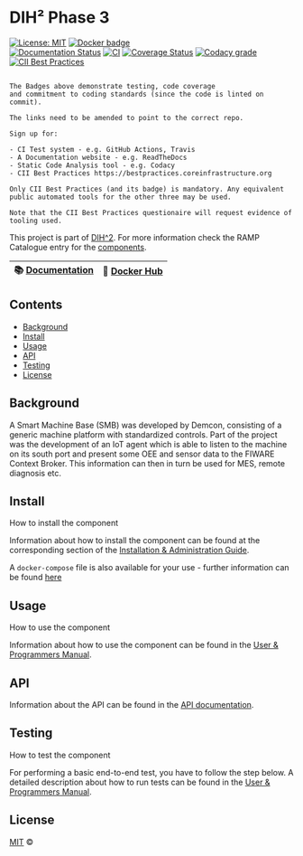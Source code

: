 # DIH² Phase 3

[![License: MIT](https://img.shields.io/github/license/ramp-eu/TTE.project1.svg)](https://opensource.org/licenses/MIT)
[![Docker badge](https://img.shields.io/docker/pulls/ramp-eu/TTE.project1.svg)](https://hub.docker.com/r/<org>/<repo>/)
<br/>
[![Documentation Status](https://readthedocs.org/projects/tte-project1/badge/?version=latest)](https://tte-project1.readthedocs.io/en/latest/?badge=latest)
[![CI](https://github.com/ramp-eu/TTE.project1/workflows/CI/badge.svg)](https://github.com/ramp-eu/TTE.project1/actions?query=workflow%3ACI)
[![Coverage Status](https://coveralls.io/repos/github/ramp-eu/TTE.project1/badge.svg?branch=master)](https://coveralls.io/github/ramp-eu/TTE.project1?branch=master)
[![Codacy grade](https://img.shields.io/codacy/grade/99310c5c4332439197633912a99d2e3c)](https://app.codacy.com/manual/jason-fox/TTE.project1)
[![CII Best Practices](https://bestpractices.coreinfrastructure.org/projects/4187/badge)](https://bestpractices.coreinfrastructure.org/projects/4187)

```text

The Badges above demonstrate testing, code coverage
and commitment to coding standards (since the code is linted on commit).

The links need to be amended to point to the correct repo.

Sign up for:

- CI Test system - e.g. GitHub Actions, Travis
- A Documentation website - e.g. ReadTheDocs
- Static Code Analysis tool - e.g. Codacy
- CII Best Practices https://bestpractices.coreinfrastructure.org

Only CII Best Practices (and its badge) is mandatory. Any equivalent public automated tools for the other three may be used.

Note that the CII Best Practices questionaire will request evidence of tooling used.

```

This project is part of [DIH^2](http://www.dih-squared.eu/). For more information check the RAMP Catalogue entry for the
[components](https://github.com/xxx).

| :books: [Documentation](https://tte-project1.readthedocs.io/en/latest/) | :whale: [Docker Hub](https://hub.docker.com/r/link-to-docker) |
| --------------------------------------------- | ------------------------------------------------------------- |

## Contents

- [Background](#background)
- [Install](#install)
- [Usage](#usage)
- [API](#api)
- [Testing](#testing)
- [License](#license)

## Background

A Smart Machine Base (SMB) was developed by Demcon, consisting of a generic machine platform with standardized controls. Part of the project was the development of an IoT agent which is able to listen to the machine on its south port and present some OEE and sensor data to the FIWARE Context Broker. This information can then in turn be used for MES, remote diagnosis etc.

## Install

How to install the component

Information about how to install the component can be found at the corresponding section of the
[Installation & Administration Guide](docs/installationguide.md).

A `docker-compose` file is also available for your use - further information can be found [here](docker/README.md)

## Usage

How to use the component

Information about how to use the component can be found in the [User & Programmers Manual](docs/usermanual.md).

## API

Information about the API can be found in the [API documentation](docs/api.md).

## Testing

How to test the component

For performing a basic end-to-end test, you have to follow the step below. A detailed description about how to run tests can be found in the [User & Programmers Manual](docs/usermanual.md).

## License

[MIT](LICENSE) © <TTE>
